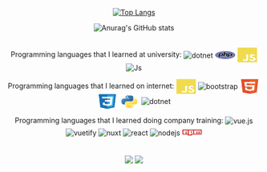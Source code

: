 

<div id="header" align="center" display="flex" flex-direction="row">
  
[![Top Langs](https://github-readme-stats.vercel.app/api/top-langs/?username=vihari2&layout=compact&langs_count=10&theme=dark)](https://github.com/anuraghazra/github-readme-stats)

![Anurag's GitHub stats](https://github-readme-stats.vercel.app/api?username=vihari2&show_icons=true&theme=dark)
</div>
<br>

<div align="center">
   Programming languages that I learned at university:
   <img align="center" alt="dotnet" height="30" width="40" src="https://cdn.jsdelivr.net/gh/devicons/devicon/icons/cplusplus/cplusplus-original.svg">
  <img align="center" alt="php" height="30" width="40" src="https://raw.githubusercontent.com/devicons/devicon/master/icons/php/php-original.svg">
   <img align="center" alt="Js" height="30" width="40" src="https://raw.githubusercontent.com/devicons/devicon/master/icons/javascript/javascript-plain.svg">
  <img  align="center" alt="Js" height="30" width="40" src="https://cdn.jsdelivr.net/gh/devicons/devicon/icons/c/c-original.svg" />
  
 
  <br>
  
  Programming languages that I learned on internet:
  <img align="center" alt="Js" height="30" width="40" src="https://raw.githubusercontent.com/devicons/devicon/master/icons/javascript/javascript-plain.svg">
  <img align="center" alt="bootstrap" height="30" width="40" src="https://cdn.jsdelivr.net/gh/devicons/devicon/icons/bootstrap/bootstrap-original.svg">
  <img align="center" alt="HTML" height="30" width="40" src="https://raw.githubusercontent.com/devicons/devicon/master/icons/html5/html5-original.svg">
  <img align="center" alt="CSS" height="30" width="40" src="https://raw.githubusercontent.com/devicons/devicon/master/icons/css3/css3-original.svg">
  <img align="center" alt="Python" height="30" width="40" src="https://raw.githubusercontent.com/devicons/devicon/master/icons/python/python-original.svg">
   <img align="center" alt="dotnet" height="30" width="40" src="https://cdn.jsdelivr.net/gh/devicons/devicon/icons/csharp/csharp-original.svg">
  


 
   Programming languages that I learned doing company training:
   <img align="center" alt="vue.js" height="30" width="40" src="https://cdn.jsdelivr.net/gh/devicons/devicon/icons/vuejs/vuejs-original.svg">
  <img align="center" alt="vuetify" height="30" width="40" src="https://cdn.jsdelivr.net/gh/devicons/devicon/icons/vuetify/vuetify-original.svg">
  <img align="center" alt="nuxt" height="30" width="40" src="https://cdn.jsdelivr.net/gh/devicons/devicon/icons/nuxtjs/nuxtjs-original.svg">
  <img align="center" alt="react" height="30" width="40" src="https://cdn.jsdelivr.net/gh/devicons/devicon/icons/react/react-original.svg">
   <img align="center" alt="nodejs" height="30" width="40" src="https://cdn.jsdelivr.net/gh/devicons/devicon/icons/nodejs/nodejs-original.svg">
    <img align="center" alt="npm" height="30" width="40" src="https://raw.githubusercontent.com/devicons/devicon/master/icons/npm/npm-original-wordmark.svg">
   
  

   
  
  
  
</div>
</div>
<br>
<div align="center">
     <a href="https://www.linkedin.com/in/vih-freitasm/" target="_blank"><img src="https://img.shields.io/badge/-LinkedIn-%230077B5?style=for-the-badge&logo=linkedin&logoColor=white" target="_blank"></a> 
  <a href="https://gitlab.com/freitasvitoria712" target="_blank"><img src="https://img.shields.io/badge/GitLab-330F63?style=for-the-badge&logo=gitlab&logoColor=white" target="_blank"></a> 
 

   
</div>



